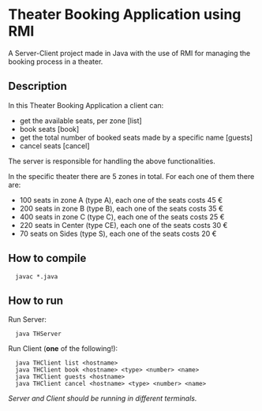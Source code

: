 # Theater Booking Application using RMI
A Server-Client project made in Java with the use of RMI for managing the booking process in a theater.

## Description
In this Theater Booking Application a client can:
- get the available seats, per zone [list]
- book seats [book]
- get the total number of booked seats made by a specific name [guests]
- cancel seats [cancel]

The server is responsible for handling the above functionalities.

In the specific theater there are 5 zones in total. For each one of them there are:
- 100 seats in zone A (type A), each one of the seats costs 45 €
- 200 seats in zone B (type B), each one of the seats costs 35 €
- 400 seats in zone C (type C), each one of the seats costs 25 €
- 220 seats in Center (type CE), each one of the seats costs 30 €
- 70 seats on Sides (type S), each one of the seats costs 20 €

## How to compile
```
  javac *.java
```

## How to run
Run Server:
```
  java THServer
```
Run Client (**one** of the following!):
```
  java THClient list <hostname>
  java THClient book <hostname> <type> <number> <name>
  java THClient guests <hostname>
  java THClient cancel <hostname> <type> <number> <name>
```
*Server and Client should be running in different terminals.*
